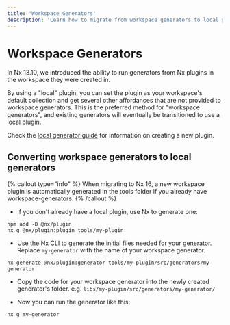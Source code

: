 ```yaml
---
title: 'Workspace Generators'
description: 'Learn how to migrate from workspace generators to local generators in Nx plugins for better code generation management.'
---
```


# Workspace Generators

In Nx 13.10, we introduced the ability to run generators from Nx plugins in the workspace they were created in.

By using a "local" plugin, you can set the plugin as your workspace's default collection and get several other affordances that are not provided to workspace generators. This is the preferred method for "workspace generators", and existing generators will eventually be transitioned to use a local plugin.

Check the [local generator guide](/extending-nx/recipes/local-generators) for information on creating a new plugin.

## Converting workspace generators to local generators

{% callout type="info" %}
When migrating to Nx 16, a new workspace plugin is automatically generated in the tools folder if you already have workspace-generators.
{% /callout %}

- If you don't already have a local plugin, use Nx to generate one:

```shell
npm add -D @nx/plugin
nx g @nx/plugin:plugin tools/my-plugin
```

- Use the Nx CLI to generate the initial files needed for your generator. Replace `my-generator` with the name of your workspace generator.

```shell
nx generate @nx/plugin:generator tools/my-plugin/src/generators/my-generator
```

- Copy the code for your workspace generator into the newly created generator's folder. e.g. `libs/my-plugin/src/generators/my-generator/`

- Now you can run the generator like this:

```shell
nx g my-generator
```
